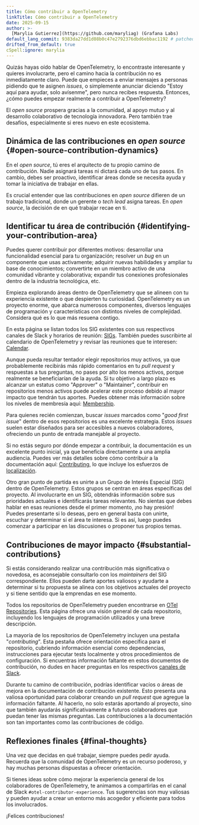 ```yaml
---
title: Cómo contribuir a OpenTelemetry
linkTitle: Cómo contribuir a OpenTelemetry
date: 2025-09-15
author: >-
  [Marylia Gutierrez](https://github.com/maryliag) (Grafana Labs)
default_lang_commit: 9383da27dd1d08b0c47e2792376dbd6ebbac1192 # patched
drifted_from_default: true
cSpell:ignore: marylia
---
```


Quizás hayas oído hablar de OpenTelemetry, lo encontraste interesante y quieres
involucrarte, pero el camino hacia la contribución no es inmediatamente claro.
Puede que empieces a enviar mensajes a personas pidiendo que te asignen
_issues_, o simplemente anunciar diciendo "Estoy aquí para ayudar, solo
avísenme", pero nunca recibes respuesta. Entonces, ¿cómo puedes empezar
realmente a contribuir a OpenTelemetry?

El _open source_ prospera gracias a la comunidad, al apoyo mutuo y al desarrollo
colaborativo de tecnología innovadora. Pero también trae desafíos, especialmente
si eres nuevo en este ecosistema.

## Dinámica de las contribuciones en _open source_ {#open-source-contribution-dynamics}

En el _open source_, tú eres el arquitecto de tu propio camino de contribución.
Nadie asignará tareas ni dictará cada uno de tus pasos. En cambio, debes ser
proactivo, identificar áreas donde se necesita ayuda y tomar la iniciativa de
trabajar en ellas.

Es crucial entender que las contribuciones en _open source_ difieren de un
trabajo tradicional, donde un gerente o _tech lead_ asigna tareas. En _open
source_, la decisión de en qué trabajar recae en ti.

## Identificar tu área de contribución {#identifying-your-contribution-area}

Puedes querer contribuir por diferentes motivos: desarrollar una funcionalidad
esencial para tu organización; resolver un _bug_ en un componente que usas
activamente; adquirir nuevas habilidades y ampliar tu base de conocimientos;
convertirte en un miembro activo de una comunidad vibrante y colaborativa;
expandir tus conexiones profesionales dentro de la industria tecnológica, etc.

Empieza explorando áreas dentro de OpenTelemetry que se alineen con tu
experiencia existente o que despierten tu curiosidad. OpenTelemetry es un
proyecto enorme, que abarca numerosos componentes, diversos lenguajes de
programación y características con distintos niveles de complejidad. Considera
qué es lo que más resuena contigo.

En esta página se listan todos los SIG existentes con sus respectivos canales de
Slack y horarios de reunión: [SIGs][sigs]. También puedes suscribirte al
calendario de OpenTelemetry y revisar las reuniones que te interesen:
[Calendar][calendar].

Aunque pueda resultar tentador elegir repositorios muy activos, ya que
probablemente recibirás más rápido comentarios en tu _pull request_ y respuestas
a tus preguntas, no pases por alto los menos activos, porque realmente se
beneficiarían de la ayuda. Si tu objetivo a largo plazo es alcanzar un estatus
como "Approver" o "Maintainer", contribuir en repositorios menos activos puede
acelerar este proceso debido al mayor impacto que tendrán tus aportes. Puedes
obtener más información sobre los niveles de membresía aquí:
[Membership][membership].

Para quienes recién comienzan, buscar _issues_ marcados como "_good first
issue_" dentro de esos repositorios es una excelente estrategia. Estos _issues_
suelen estar diseñados para ser accesibles a nuevos colaboradores, ofreciendo un
punto de entrada manejable al proyecto.

Si no estás seguro por dónde empezar a contribuir, la documentación es un
excelente punto inicial, ya que beneficia directamente a una amplia audiencia.
Puedes ver más detalles sobre cómo contribuir a la documentación aquí:
[Contributing][contrib], lo que incluye los esfuerzos de
[localización][localization].

Otro gran punto de partida es unirte a un Grupo de Interés Especial (SIG) dentro
de OpenTelemetry. Estos grupos se centran en áreas específicas del proyecto. Al
involucrarte en un SIG, obtendrás información sobre sus prioridades actuales e
identificarás tareas relevantes. No sientas que debes hablar en esas reuniones
desde el primer momento, ¡no hay presión! Puedes presentarte si lo deseas, pero
en general basta con unirte, escuchar y determinar si el área te interesa. Si es
así, luego puedes comenzar a participar en las discusiones o proponer tus
propios temas.

## Contribuciones de mayor impacto {#substantial-contributions}

Si estás considerando realizar una contribución más significativa o novedosa, es
aconsejable consultarlo con los _maintainers_ del SIG correspondiente. Ellos
pueden darte aportes valiosos y ayudarte a determinar si tu propuesta se alinea
con los objetivos actuales del proyecto y si tiene sentido que la emprendas en
ese momento.

Todos los repositorios de OpenTelemetry pueden encontrarse en [OTel
Repositories][repos]. Esta página ofrece una visión general de cada repositorio,
incluyendo los lenguajes de programación utilizados y una breve descripción.

La mayoría de los repositorios de OpenTelemetry incluyen una pestaña
"_contributing_". Esta pestaña ofrece orientación específica para el
repositorio, cubriendo información esencial como dependencias, instrucciones
para ejecutar tests localmente y otros procedimientos de configuración. Si
encuentras información faltante en estos documentos de contribución, no dudes en
hacer preguntas en los respectivos [canales de Slack][slack].

Durante tu camino de contribución, podrías identificar vacíos o áreas de mejora
en la documentación de contribución existente. Esto presenta una valiosa
oportunidad para colaborar creando un _pull request_ que agregue la información
faltante. Al hacerlo, no solo estarás aportando al proyecto, sino que también
ayudarás significativamente a futuros colaboradores que puedan tener las mismas
preguntas. Las contribuciones a la documentación son tan importantes como las
contribuciones de código.

## Reflexiones finales {#final-thoughts}

Una vez que decidas en qué trabajar, siempre puedes pedir ayuda. Recuerda que la
comunidad de OpenTelemetry es un recurso poderoso, y hay muchas personas
dispuestas a ofrecer orientación.

Si tienes ideas sobre cómo mejorar la experiencia general de los colaboradores
de OpenTelemetry, te animamos a compartirlas en el canal de Slack
`#otel-contributor-experience`. Tus sugerencias son muy valiosas y pueden ayudar
a crear un entorno más acogedor y eficiente para todos los involucrados.

¡Felices contribuciones!

[sigs]:
  https://github.com/open-telemetry/community?tab=readme-ov-file#special-interest-groups
[calendar]:
  https://github.com/open-telemetry/community?tab=readme-ov-file#calendar
[membership]:
  https://github.com/open-telemetry/community/blob/main/guides/contributor/membership.md
[contrib]: /docs/contributing
[localization]: /docs/contributing/localization/
[repos]: https://github.com/orgs/open-telemetry/repositories
[slack]: /community/end-user/#slack
